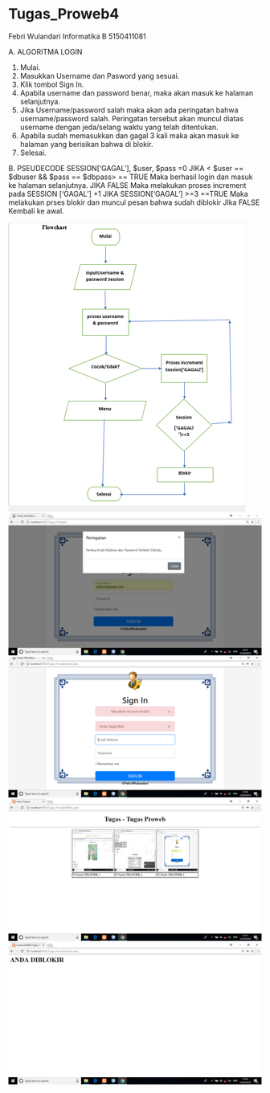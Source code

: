 # Tugas_Proweb4
Febri Wulandari
Informatika B
5150411081

A. ALGORITMA LOGIN
  1.	Mulai.
  2.	Masukkan Username dan Pasword yang sesuai.
  3.	Klik tombol Sign In.
  4.	Apabila username dan password benar, maka akan masuk ke halaman selanjutnya.
  5.	Jika Username/password salah maka akan ada peringatan bahwa username/password salah. Peringatan tersebut akan muncul diatas username        dengan jeda/selang waktu yang telah ditentukan.
  6.	Apabila sudah memasukkan dan gagal 3 kali maka akan masuk ke halaman yang berisikan bahwa di blokir.
  7.	Selesai.  
  
B. PSEUDECODE
    SESSION[‘GAGAL’], $user, $pass =0
    JIKA < $user == $dbuser && $pass == $dbpass> == TRUE
	    Maka berhasil login dan masuk ke halaman selanjutnya. 
    JIKA FALSE
	    Maka melakukan proses increment pada SESSION [‘GAGAL’] +1
	      JIKA SESSION[‘GAGAL’] >=3 ==TRUE
		      Maka melakukan prses blokir dan muncul pesan bahwa sudah diblokir
	      JIka FALSE
		      Kembali ke awal. 
         
![ss](https://github.com/Febri081/Tugas_Proweb4/blob/master/flowchart.jpg)
![ss](https://github.com/Febri081/Tugas_Proweb4/blob/master/Capture%201.PNG)
![ss](https://github.com/Febri081/Tugas_Proweb4/blob/master/Capture%202.PNG)
![ss](https://github.com/Febri081/Tugas_Proweb4/blob/master/Capture%203.PNG)
![ss](https://github.com/Febri081/Tugas_Proweb4/blob/master/Capture%204.PNG)

